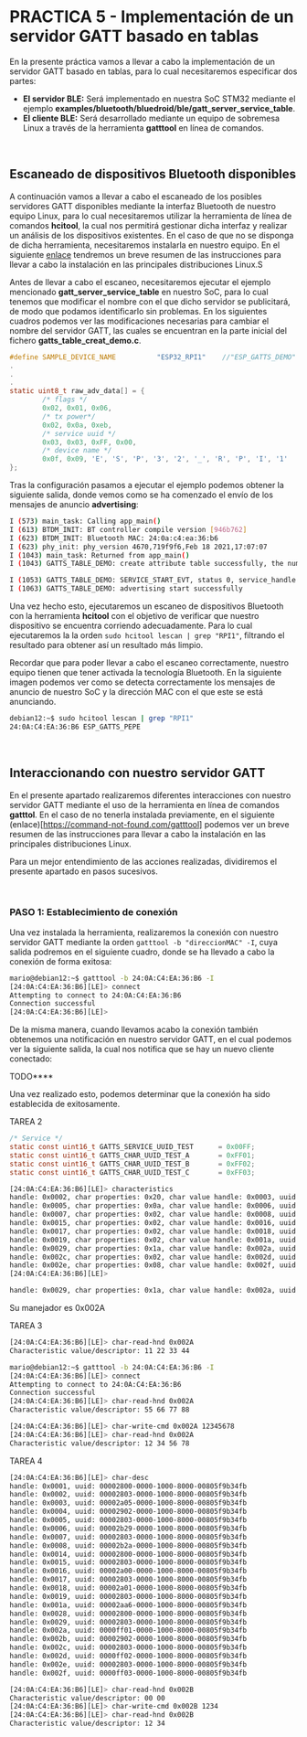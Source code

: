 # PRACTICA 5 - Implementación de un servidor GATT basado en tablas

En la presente práctica vamos a llevar a cabo la implementación de un servidor GATT basado en tablas, para lo cual necesitaremos especificar dos partes:
- **El servidor BLE:** Será implementado en nuestra SoC STM32 mediante el ejemplo **examples/bluetooth/bluedroid/ble/gatt_server_service_table**.
- **El cliente BLE:** Será desarrollado mediante un equipo de sobremesa Linux a través de la herramienta **gatttool** en línea de comandos.




<br />

## Escaneado de dispositivos Bluetooth disponibles

A continuación vamos a llevar a cabo el escaneado de los posibles servidores GATT disponibles mediante la interfaz Bluetooth de nuestro equipo Linux, para lo cual necesitaremos utilizar la herramienta de línea de comandos **hcitool**, la cual nos permitirá gestionar dicha interfaz y realizar un análisis de los dispositivos existentes. En el caso de que no se disponga de dicha herramienta, necesitaremos instalarla en nuestro equipo. En el siguiente [enlace](https://command-not-found.com/hcitool) tendremos un breve resumen de las instrucciones para llevar a cabo la instalación en las principales distribuciones Linux.S

Antes de llevar a cabo el escaneo, necesitaremos ejecutar el ejemplo mencionado **gatt_server_service_table** en nuestro SoC, para lo cual tenemos que modificar el nombre con el que dicho servidor se publicitará, de modo que podamos identificarlo sin problemas. En los siguientes cuadros podemos ver las modificaciones necesarias para cambiar el nombre del servidor GATT, las cuales se encuentran en la parte inicial del fichero **gatts_table_creat_demo.c**.


```C
#define SAMPLE_DEVICE_NAME          "ESP32_RPI1"    //"ESP_GATTS_DEMO"
.
.
.
static uint8_t raw_adv_data[] = {
        /* flags */
        0x02, 0x01, 0x06,
        /* tx power*/
        0x02, 0x0a, 0xeb,
        /* service uuid */
        0x03, 0x03, 0xFF, 0x00,
        /* device name */
        0x0f, 0x09, 'E', 'S', 'P', '3', '2', '_', 'R', 'P', 'I', '1'
};

```

Tras la configuración pasamos a ejecutar el ejemplo podemos obtener la siguiente salida, donde vemos como se ha comenzado el envío de los mensajes de anuncio **advertising**:
```BASH
I (573) main_task: Calling app_main()
I (613) BTDM_INIT: BT controller compile version [946b762]
I (623) BTDM_INIT: Bluetooth MAC: 24:0a:c4:ea:36:b6
I (623) phy_init: phy_version 4670,719f9f6,Feb 18 2021,17:07:07
I (1043) main_task: Returned from app_main()
I (1043) GATTS_TABLE_DEMO: create attribute table successfully, the number handle = 8

I (1053) GATTS_TABLE_DEMO: SERVICE_START_EVT, status 0, service_handle 40
I (1063) GATTS_TABLE_DEMO: advertising start successfully
```

Una vez hecho esto, ejecutaremos un escaneo de dispositivos Bluetooth con la herramienta **hcitool** con el objetivo de verificar que nuestro dispositivo se encuentra corriendo adecuadamente. Para lo cual ejecutaremos la la orden `sudo hcitool lescan | grep "RPI1"`, filtrando el resultado para obtener así un resultado más limpio. 

Recordar que para poder llevar a cabo el escaneo correctamente, nuestro equipo tienen que tener activada la tecnología Bluetooth. En la siguiente imagen podemos ver como se detecta correctamente los mensajes de anuncio de nuestro SoC y la dirección MAC con el que este se está anunciando.

```BASH
debian12:~$ sudo hcitool lescan | grep "RPI1"
24:0A:C4:EA:36:B6 ESP_GATTS_PEPE
```



<br />

## Interaccionando con nuestro servidor GATT

En el presente apartado realizaremos diferentes interacciones con nuestro servidor GATT mediante el uso de la herramienta en línea de comandos **gatttol**. En el caso de no tenerla instalada previamente, en el siguiente (enlace)[https://command-not-found.com/gatttool] podemos ver un breve resumen de las instrucciones para llevar a cabo la instalación en las principales distribuciones Linux.

Para un mejor entendimiento de las acciones realizadas, dividiremos el presente apartado en pasos sucesivos.




<br />

### PASO 1: Establecimiento de conexión

Una vez instalada la herramienta, realizaremos la conexión con nuestro servidor GATT mediante la orden `gatttool -b "direccionMAC" -I`, cuya salida podremos en el siguiente cuadro, donde se ha llevado a cabo la conexión de forma exitosa:

```BASH
mario@debian12:~$ gatttool -b 24:0A:C4:EA:36:B6 -I
[24:0A:C4:EA:36:B6][LE]> connect 
Attempting to connect to 24:0A:C4:EA:36:B6
Connection successful
[24:0A:C4:EA:36:B6][LE]> 
```

De la misma manera, cuando llevamos acabo la conexión también obtenemos una notificación en nuestro servidor GATT, en el cual podemos ver la siguiente salida, la cual nos notifica que se hay un nuevo cliente conectado:

TODO****

Una vez realizado esto, podemos determinar que la conexión ha sido establecida de exitosamente.



TAREA 2


```C
/* Service */
static const uint16_t GATTS_SERVICE_UUID_TEST      = 0x00FF;
static const uint16_t GATTS_CHAR_UUID_TEST_A       = 0xFF01;
static const uint16_t GATTS_CHAR_UUID_TEST_B       = 0xFF02;
static const uint16_t GATTS_CHAR_UUID_TEST_C       = 0xFF03;
```

```BASH
[24:0A:C4:EA:36:B6][LE]> characteristics 
handle: 0x0002, char properties: 0x20, char value handle: 0x0003, uuid: 00002a05-0000-1000-8000-00805f9b34fb
handle: 0x0005, char properties: 0x0a, char value handle: 0x0006, uuid: 00002b29-0000-1000-8000-00805f9b34fb
handle: 0x0007, char properties: 0x02, char value handle: 0x0008, uuid: 00002b2a-0000-1000-8000-00805f9b34fb
handle: 0x0015, char properties: 0x02, char value handle: 0x0016, uuid: 00002a00-0000-1000-8000-00805f9b34fb
handle: 0x0017, char properties: 0x02, char value handle: 0x0018, uuid: 00002a01-0000-1000-8000-00805f9b34fb
handle: 0x0019, char properties: 0x02, char value handle: 0x001a, uuid: 00002aa6-0000-1000-8000-00805f9b34fb
handle: 0x0029, char properties: 0x1a, char value handle: 0x002a, uuid: 0000ff01-0000-1000-8000-00805f9b34fb
handle: 0x002c, char properties: 0x02, char value handle: 0x002d, uuid: 0000ff02-0000-1000-8000-00805f9b34fb
handle: 0x002e, char properties: 0x08, char value handle: 0x002f, uuid: 0000ff03-0000-1000-8000-00805f9b34fb
[24:0A:C4:EA:36:B6][LE]> 
```




```BASH
handle: 0x0029, char properties: 0x1a, char value handle: 0x002a, uuid: 0000ff01-0000-1000-8000-00805f9b34fb
```
Su manejador es 0x002A


TAREA 3

```BASH
[24:0A:C4:EA:36:B6][LE]> char-read-hnd 0x002A
Characteristic value/descriptor: 11 22 33 44 
```

```BASH
mario@debian12:~$ gatttool -b 24:0A:C4:EA:36:B6 -I
[24:0A:C4:EA:36:B6][LE]> connect 
Attempting to connect to 24:0A:C4:EA:36:B6
Connection successful
[24:0A:C4:EA:36:B6][LE]> char-read-hnd 0x002A
Characteristic value/descriptor: 55 66 77 88 
```

```BASH
[24:0A:C4:EA:36:B6][LE]> char-write-cmd 0x002A 12345678
[24:0A:C4:EA:36:B6][LE]> char-read-hnd 0x002A
Characteristic value/descriptor: 12 34 56 78 
```

TAREA 4

```BASH
[24:0A:C4:EA:36:B6][LE]> char-desc
handle: 0x0001, uuid: 00002800-0000-1000-8000-00805f9b34fb
handle: 0x0002, uuid: 00002803-0000-1000-8000-00805f9b34fb
handle: 0x0003, uuid: 00002a05-0000-1000-8000-00805f9b34fb
handle: 0x0004, uuid: 00002902-0000-1000-8000-00805f9b34fb
handle: 0x0005, uuid: 00002803-0000-1000-8000-00805f9b34fb
handle: 0x0006, uuid: 00002b29-0000-1000-8000-00805f9b34fb
handle: 0x0007, uuid: 00002803-0000-1000-8000-00805f9b34fb
handle: 0x0008, uuid: 00002b2a-0000-1000-8000-00805f9b34fb
handle: 0x0014, uuid: 00002800-0000-1000-8000-00805f9b34fb
handle: 0x0015, uuid: 00002803-0000-1000-8000-00805f9b34fb
handle: 0x0016, uuid: 00002a00-0000-1000-8000-00805f9b34fb
handle: 0x0017, uuid: 00002803-0000-1000-8000-00805f9b34fb
handle: 0x0018, uuid: 00002a01-0000-1000-8000-00805f9b34fb
handle: 0x0019, uuid: 00002803-0000-1000-8000-00805f9b34fb
handle: 0x001a, uuid: 00002aa6-0000-1000-8000-00805f9b34fb
handle: 0x0028, uuid: 00002800-0000-1000-8000-00805f9b34fb
handle: 0x0029, uuid: 00002803-0000-1000-8000-00805f9b34fb
handle: 0x002a, uuid: 0000ff01-0000-1000-8000-00805f9b34fb
handle: 0x002b, uuid: 00002902-0000-1000-8000-00805f9b34fb
handle: 0x002c, uuid: 00002803-0000-1000-8000-00805f9b34fb
handle: 0x002d, uuid: 0000ff02-0000-1000-8000-00805f9b34fb
handle: 0x002e, uuid: 00002803-0000-1000-8000-00805f9b34fb
handle: 0x002f, uuid: 0000ff03-0000-1000-8000-00805f9b34fb
```

```BASH
[24:0A:C4:EA:36:B6][LE]> char-read-hnd 0x002B
Characteristic value/descriptor: 00 00 
[24:0A:C4:EA:36:B6][LE]> char-write-cmd 0x002B 1234
[24:0A:C4:EA:36:B6][LE]> char-read-hnd 0x002B
Characteristic value/descriptor: 12 34 
```

